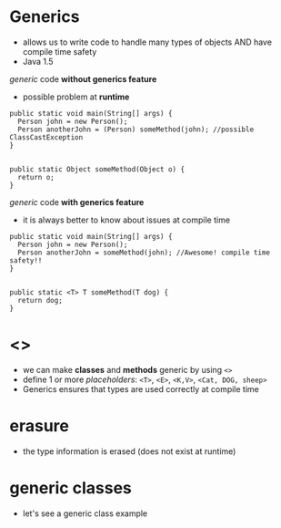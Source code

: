 # Generics
* allows us to write code to handle many types of objects AND have compile time safety
* Java 1.5

*generic* code **without generics feature**
* possible problem at **runtime**

```
public static void main(String[] args) {
  Person john = new Person();
  Person anotherJohn = (Person) someMethod(john); //possible ClassCastException
}


public static Object someMethod(Object o) {
  return o;
}
```

*generic* code **with generics feature**
* it is always better to know about issues at compile time

```
public static void main(String[] args) {
  Person john = new Person();
  Person anotherJohn = someMethod(john); //Awesome! compile time safety!!
}


public static <T> T someMethod(T dog) {
  return dog;
}

```

# <>
* we can make **classes** and **methods** generic by using `<>`
* define 1 or more *placeholders*: `<T>`, `<E>`, `<K,V>`, `<Cat, DOG, sheep>`
* Generics ensures that types are used correctly at compile time

# erasure
* the type information is erased (does not exist at runtime)

# generic classes
* let's see a generic class example
